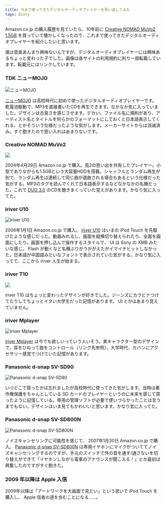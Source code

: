 ```yaml
---
title: 今まで使ってきたデジタルオーディオプレイヤーを思い返してみた
tags: Diary
---
```


Amazon.co.jp の購入履歴を見ていたら、10年前に [Creative NOMAD MuVo2 1.5GB](https://www.amazon.co.jp/exec/obidos/ASIN/B00013PB7S/youcune-22) を買っていて懐かしくなったので、これまで使ってきたデジタルオーディオプレイヤーを紹介したいと思います。

僕は音楽あんまり興味ないんですが、デジタルオーディオプレイヤーには興味あるちょっと変わった子でした。画像は各サイトの利用規約に則り一部転載しています。転載元にはリンクしています。

### TDK ニューMOJO

![ニューMOJO](imports/20140518_mojo.jpg)

[ニューMOJO](http://av.watch.impress.co.jp/docs/20011107/tdk.htm) は高校時代に初めて使ったデジタルオーディオプレイヤーです。乾電池駆動で、MP3を直接書いたCDを再生できます。なかなか気に入っていました。デザインは古臭さを感じさせます。デカい。ファイル名に規則があり、アーティスト名とタイトルを何らかのフォーマットにしておくと日本語表示してくれる、とかそういう仕様だったような気がします。メーカーサイトからは消滅済み。すぐ飽きたので思い入れはあまりないです。

### Creative NOMAD MuVo2

<p class="ad-right"><a href="https://www.amazon.co.jp/gp/product/B00013PB7S/ref=as_li_ss_il?ie=UTF8&camp=247&creative=7399&creativeASIN=B00013PB7S&linkCode=as2&tag=youcune-22"><img border="0" src="https://ws-fe.amazon-adsystem.com/widgets/q?_encoding=UTF8&ASIN=B00013PB7S&Format=_SL110_&ID=AsinImage&MarketPlace=JP&ServiceVersion=20070822&WS=1&tag=youcune-22" ></a><img src="https://ir-jp.amazon-adsystem.com/e/ir?t=youcune-22&l=as2&o=9&a=B00013PB7S" width="1" height="1" border="0" alt="" style="border:none !important; margin:0px !important; width:1px !important; height:1px !important" /></p>

2004年4月29日 Amazon.co.jp で購入。高2の思い出を共有したプレイヤー。小型でありながらも1.5GBという大容量HDDを搭載。シャッフルとランダム再生が別で、ランダム再生は連続して同じ曲が選曲される場合もあるという仕様だった気がする。MP3のタグを読んでくれて日本語表示するなどなかなかの名機だった。これで <a href="https://www.amazon.co.jp/gp/product/4900790052/ref=as_li_ss_tl?ie=UTF8&camp=247&creative=7399&creativeASIN=4900790052&linkCode=as2&tag=youcune-22">DUO 3.0</a><img src="https://ir-jp.amazon-adsystem.com/e/ir?t=youcune-22&l=as2&o=9&a=4900790052" width="1" height="1" border="0" alt="" style="border:none !important; margin:0px !important; width:1px !important; height:1px !important" /> のCDを聴きまくっていた覚えがあります。かなり気に入ってた。

### iriver U10

![iriver U10](imports/20140518_u10.jpg)

2006年1月1日 Amazon.co.jp で購入。 [iriver U10](http://trendy.nikkeibp.co.jp/article/rev/av/20050909/113413/) はいまの iPod Touch を先駆けたような感じだった。動画みれるし、画面を縦横切り替えられたり、全面を画面にしたり。画面を押し込んで操作するスタイルで、 UI は Sony の XMB みたいな感じ。 Flash が動くなど名機ぶりがうかがえたがイマイチヒットしなかった。日本語が中国語みたいなフォントで表示されていた気がする。かなり気に入ってて、ここから iriver 人生が始まる。

### iriver T10

<p class="ad-right"><a href="https://www.amazon.co.jp/gp/product/B0009VPFRI/ref=as_li_ss_il?ie=UTF8&camp=247&creative=7399&creativeASIN=B0009VPFRI&linkCode=as2&tag=youcune-22"><img border="0" src="https://ws-fe.amazon-adsystem.com/widgets/q?_encoding=UTF8&ASIN=B0009VPFRI&Format=_SL110_&ID=AsinImage&MarketPlace=JP&ServiceVersion=20070822&WS=1&tag=youcune-22" ></a><img src="https://ir-jp.amazon-adsystem.com/e/ir?t=youcune-22&l=as2&o=9&a=B0009VPFRI" width="1" height="1" border="0" alt="" style="border:none !important; margin:0px !important; width:1px !important; height:1px !important" /></p>

iriver T10 はちょっと変わったデザインが好きでした。ジーンズにカラビナつけてたりしてちょっとイタい大学生だった記憶があります。 UI とかはあまり覚えていません。

### iriver Mplayer

![iriver Mplayer](imports/20140518_mplayer.jpg)

[iriver Mplayer](http://japanese.engadget.com/2007/06/19/iriver-x-disney-mplayer/) は今でも欲しいっていう人いそう。某キャラクター型のデザインで、耳をひねって曲をコントロール（リンク先参照）。大学時代、カバンにアクセサリー感覚でつけていた記憶があります。

### Panasonic d-snap SV-SD90

![Panasonic d-snap SV-SD90](imports/20140518_d-snap_1.jpg)

いつどこで買ったかは忘れましたが高校時代に使ってきた気がします。当時は著作権保護をちゃんとしている SD カードのプレイヤーというのに未来を感じて買ったように記憶している。専用の管理ソフトが必要で使いづらかったことは言うまでもない。デザインはいま見てもかわいいと思います。かなり気に入ってた。

### Panasonic d-snap SV-SD800N

![Panasonic d-snap SV-SD800N](imports/20140518_d-snap_2.jpg)

ノイズキャンセリングに可能性を感じて、 2007年1月30日 Amazon.co.jp で購入。 [Panasonic d-snap SV-SD800N](http://ctlg.panasonic.com/jp/audio/d-audio/SV-SD800N.html) は専用イヤホンにマイクがついててノイズキャンセリングするのですが、手元のスイッチで外の音を通す/通さないを切り替えができて「イヤホンしながら電車のアナウンスが聞こえる！」とか最初は興奮したのですがすぐ飽きた。

### 2009 年以降は Apple 入信

2009年以降は「アートワークを大画面で見たい」という思いで iPod Touch を購入し、 Apple 信者の道を歩むことになる……。
